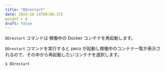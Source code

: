 ```yaml
---
title: "DDrestart"
date: 2019-10-14T09:06:37Z
weight = 4
draft: false
---
```


``DDrestart`` コマンドは 稼働中の Docker コンテナを再起動します。

``DDrestart`` コマンドを実行すると peco が起動し稼働中のコンテナ一覧が表示されるので、その中から再起動したいコンテナを選択します。

```bash
$ DDrestart
```